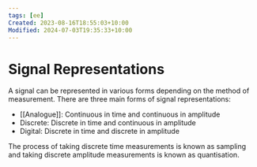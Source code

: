 ```yaml
---
tags: [ee]
Created: 2023-08-16T18:55:03+10:00
Modified: 2024-07-03T19:35:33+10:00
---
```

# Signal Representations
A signal can be represented in various forms depending on the method of measurement. There are three main forms of signal representations:
- [[Analogue]]: Continuous in time and continuous in amplitude
- Discrete: Discrete in time and continuous in amplitude
- Digital: Discrete in time and discrete in amplitude

The process of taking discrete time measurements is known as sampling and taking discrete amplitude measurements is known as quantisation. 